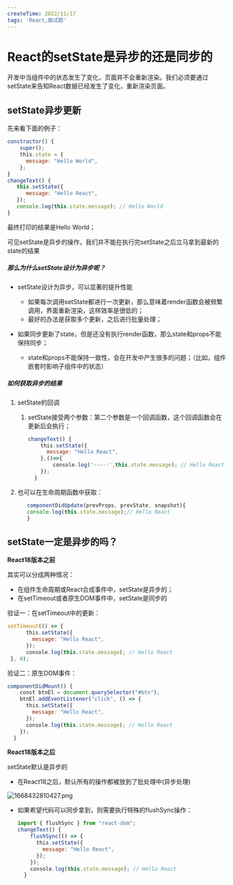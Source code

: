 ```yaml
---
createTime: 2022/11/17
tags: 'React,面试题'
---
```

# React的setState是异步的还是同步的

开发中当组件中的状态发生了变化，页面并不会重新渲染。我们必须要通过setState来告知React数据已经发生了变化，重新渲染页面。

setState异步更新
------------

先来看下面的例子：

```jsx
constructor() {
    super();
    this.state = {
      message: "Hello World",
    };
}
changeText() {
   this.setState({
      message: "Hello React",
   });
   console.log(this.state.message); // Hello World
}

```

最终打印的结果是Hello World；

可见setState是异步的操作，我们并不能在执行完setState之后立马拿到最新的state的结果

##### 那么为什么setState设计为异步呢？

* setState设计为异步，可以显著的提升性能

  * 如果每次调用setState都进行一次更新，那么意味着render函数会被频繁调用，界面重新渲染，这样效率是很低的；
  * 最好的办法是获取多个更新，之后进行批量处理；
* 如果同步更新了state，但是还没有执行render函数，那么state和props不能保持同步；

  * state和props不能保持一致性，会在开发中产生很多的问题；（比如，组件嵌套时影响子组件中的状态）

##### 如何获取异步的结果

1. setState的回调

    1. setState接受两个参数：第二个参数是一个回调函数，这个回调函数会在更新后会执行；

        ```jsx
        changeText() {
            this.setState({
              message: "Hello React",
            },()=>{
                console.log('-----',this.state.message); // Hello React
            });
          }
        
        ```

2. 也可以在生命周期函数中获取：

    ```jsx
       componentDidUpdate(prevProps, prevState, snapshot){
       console.log(this.state.message);// Hello React
       }
    
    ```

setState一定是异步的吗？
----------------

**React18版本之前**

其实可以分成两种情况：

* 在组件生命周期或React合成事件中，setState是异步的；
* 在setTimeout或者原生DOM事件中，setState是同步的

验证一：在setTimeout中的更新：

```jsx
setTimeout(() => {
      this.setState({
        message: "Hello React",
      });
      console.log(this.state.message); // Hello React
 }, 0);

```

验证二：原生DOM事件：

```js
componentDidMount() {
    const btnEl = document.querySelector("#btn");
    btnEl.addEventListener("click", () => {
      this.setState({
        message: "Hello React",
      });
      console.log(this.state.message); // Hello React
    });
  }

```

**React18版本之后**

setState默认是异步的

* 在React18之后，默认所有的操作都被放到了批处理中(异步处理)

![1668432810427.png](https://p3-juejin.byteimg.com/tos-cn-i-k3u1fbpfcp/8d5a6cf3052845259046e8e00c80e1fe~tplv-k3u1fbpfcp-zoom-in-crop-mark:4536:0:0:0.image?)

* 如果希望代码可以同步拿到，则需要执行特殊的flushSync操作：

    ```js
    import { flushSync } from "react-dom";
    changeText() {
        flushSync(() => {
          this.setState({
            message: "Hello React",
          });
        });
        console.log(this.state.message); // Hello React
      }
    
    ```
